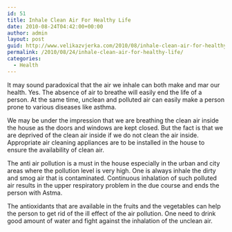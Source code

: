 ```yaml
---
id: 51
title: Inhale Clean Air For Healthy Life
date: 2010-08-24T04:42:00+00:00
author: admin
layout: post
guid: http://www.velikazvjerka.com/2010/08/inhale-clean-air-for-healthy-life/
permalink: /2010/08/24/inhale-clean-air-for-healthy-life/
categories:
  - Health
---
```

It may sound paradoxical that the air we inhale can both make and mar our health. Yes. The absence of air to breathe will easily end the life of a person. At the same time, unclean and polluted air can easily make a person prone to various diseases like asthma.

We may be under the impression that we are breathing the clean air inside the house as the doors and windows are kept closed. But the fact is that we are deprived of the clean air inside if we do not clean the air inside. Appropriate air cleaning appliances are to be installed in the house to ensure the availability of clean air.

The anti air pollution is a must in the house especially in the urban and city areas where the pollution level is very high. One is always inhale the dirty and smog air that is contaminated. Continuous inhalation of such polluted air results in the upper respiratory problem in the due course and ends the person with Astma.

The antioxidants that are available in the fruits and the vegetables can help the person to get rid of the ill effect of the air pollution. One need to drink good amount of water and fight against the inhalation of the unclean air.